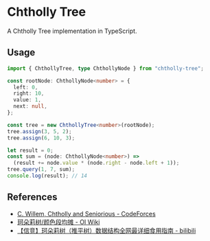 # Chtholly Tree

A Chtholly Tree implementation in TypeScript.

## Usage

```ts
import { ChthollyTree, type ChthollyNode } from "chtholly-tree";

const rootNode: ChthollyNode<number> = {
  left: 0,
  right: 10,
  value: 1,
  next: null,
};

const tree = new ChthollyTree<number>(rootNode);
tree.assign(3, 5, 2);
tree.assign(6, 10, 3);

let result = 0;
const sum = (node: ChthollyNode<number>) =>
  (result += node.value * (node.right - node.left + 1));
tree.query(1, 7, sum);
console.log(result); // 14
```

## References

- [C. Willem, Chtholly and Seniorious - CodeForces](https://codeforces.com/problemset/problem/896/C)
- [珂朵莉树/颜色段均摊 - OI Wiki](https://oi-wiki.org/misc/odt/)
- [【信竞】珂朵莉树（推平树）数据结构全网最详细食用指南 - bilibili](https://www.bilibili.com/video/BV18u411N7P8/)
